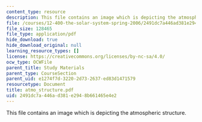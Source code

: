 ```yaml
---
content_type: resource
description: This file contains an image which is depicting the atmospheric structure.
file: /courses/12-400-the-solar-system-spring-2006/2491dc7a446ad381e2948b661465e4e2_atmo_structure.pdf
file_size: 128465
file_type: application/pdf
hide_download: true
hide_download_original: null
learning_resource_types: []
license: https://creativecommons.org/licenses/by-nc-sa/4.0/
ocw_type: OCWFile
parent_title: Study Materials
parent_type: CourseSection
parent_uid: e1274f7d-3220-2d73-2637-ed83d1471579
resourcetype: Document
title: atmo_structure.pdf
uid: 2491dc7a-446a-d381-e294-8b661465e4e2
---
```

This file contains an image which is depicting the atmospheric structure.